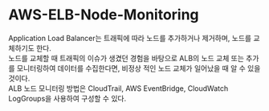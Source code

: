 # AWS-ELB-Node-Monitoring

Application Load Balancer는 트래픽에 따라 노드를 추가하거나 제거하며, 노드를 교체하기도 한다.<br>
노드를 교체할 때 트래픽의 이슈가 생겼던 경험을 바탕으로 ALB의 노드 교체 또는 추가를 모니터링하여 데이터를 수집한다면, 비정상 적인 노드 교체가 일어났을 때 알 수 있을 것이다. <br>
ALB 노드 모니터링 방법은 CloudTrail, AWS EventBridge, CloudWatch LogGroups을 사용하여 구성할 수 있다.<br>
